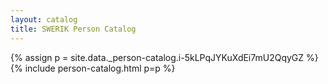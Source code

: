 ```yaml
---
layout: catalog
title: SWERIK Person Catalog
---
```

{% assign p = site.data._person-catalog.i-5kLPqJYKuXdEi7mU2QqyGZ %}
{% include person-catalog.html p=p %}

